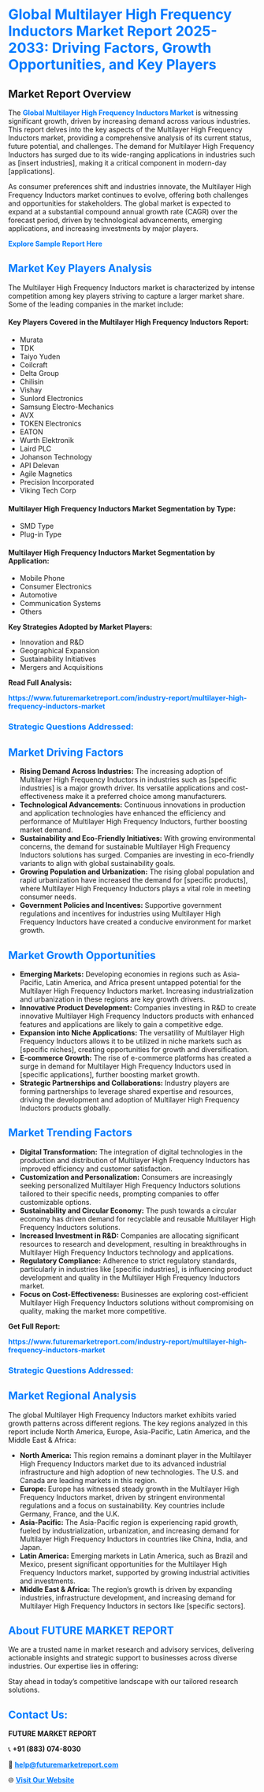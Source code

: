 <h1 style="color: #007BFF;">Global Multilayer High Frequency Inductors Market Report 2025-2033: Driving Factors, Growth Opportunities, and Key Players</h1>

<section id="overview">
<h2>Market Report Overview</h2>
<p>The <a href="https://www.futuremarketreport.com/industry-report/multilayer-high-frequency-inductors-market" style="color: #007BFF; text-decoration: none;"><strong>Global Multilayer High Frequency Inductors Market</strong></a> is witnessing significant growth, driven by increasing demand across various industries. This report delves into the key aspects of the Multilayer High Frequency Inductors market, providing a comprehensive analysis of its current status, future potential, and challenges. The demand for Multilayer High Frequency Inductors has surged due to its wide-ranging applications in industries such as [insert industries], making it a critical component in modern-day [applications].</p>
<p>As consumer preferences shift and industries innovate, the Multilayer High Frequency Inductors market continues to evolve, offering both challenges and opportunities for stakeholders. The global market is expected to expand at a substantial compound annual growth rate (CAGR) over the forecast period, driven by technological advancements, emerging applications, and increasing investments by major players.</p>
</section>

<section id="overview">
<p><a href="https://www.futuremarketreport.com/request-sample/reportId=43071" style="color: #007BFF; text-decoration: none;"><strong>Explore Sample Report Here</strong></a></p>
</section>

<section id="key-players">
<h2 style="color: #007BFF;">Market Key Players Analysis</h2>
<p>The Multilayer High Frequency Inductors market is characterized by intense competition among key players striving to capture a larger market share. Some of the leading companies in the market include:</p>
<h4>Key Players Covered in the Multilayer High Frequency Inductors Report:</h4>
<ul><li>Murata</li><li>TDK</li><li>Taiyo Yuden</li><li>Coilcraft</li><li>Delta Group</li><li>Chilisin</li><li>Vishay</li><li>Sunlord Electronics</li><li>Samsung Electro-Mechanics</li><li>AVX</li><li>TOKEN Electronics</li><li>EATON</li><li>Wurth Elektronik</li><li>Laird PLC</li><li>Johanson Technology</li><li>API Delevan</li><li>Agile Magnetics</li><li>Precision Incorporated</li><li>Viking Tech Corp</li></ul>
<h4>Multilayer High Frequency Inductors Market Segmentation by Type:</h4>
<ul><li>SMD Type</li><li>Plug-in Type</li></ul>

<h4>Multilayer High Frequency Inductors Market Segmentation by Application:</h4>
<ul><li>Mobile Phone</li><li>Consumer Electronics</li><li>Automotive</li><li>Communication Systems</li><li>Others</li></ul>
<p><strong>Key Strategies Adopted by Market Players:</strong></p>
<ul>
<li>Innovation and R&D</li>
<li>Geographical Expansion</li>
<li>Sustainability Initiatives</li>
<li>Mergers and Acquisitions</li>
</ul>
</section>

<section>
<p><strong>Read Full Analysis: </strong></p><a href="https://www.futuremarketreport.com/industry-report/multilayer-high-frequency-inductors-market" style="color: #007BFF; text-decoration: none;"><strong>https://www.futuremarketreport.com/industry-report/multilayer-high-frequency-inductors-market</strong></a>
<h3 style="color: #007BFF;">Strategic Questions Addressed:</h3>
</section>

<section id="driving-factors">
<h2 style="color: #007BFF;">Market Driving Factors</h2>
<ul>
<li><strong>Rising Demand Across Industries:</strong> The increasing adoption of Multilayer High Frequency Inductors in industries such as [specific industries] is a major growth driver. Its versatile applications and cost-effectiveness make it a preferred choice among manufacturers.</li>
<li><strong>Technological Advancements:</strong> Continuous innovations in production and application technologies have enhanced the efficiency and performance of Multilayer High Frequency Inductors, further boosting market demand.</li>
<li><strong>Sustainability and Eco-Friendly Initiatives:</strong> With growing environmental concerns, the demand for sustainable Multilayer High Frequency Inductors solutions has surged. Companies are investing in eco-friendly variants to align with global sustainability goals.</li>
<li><strong>Growing Population and Urbanization:</strong> The rising global population and rapid urbanization have increased the demand for [specific products], where Multilayer High Frequency Inductors plays a vital role in meeting consumer needs.</li>
<li><strong>Government Policies and Incentives:</strong> Supportive government regulations and incentives for industries using Multilayer High Frequency Inductors have created a conducive environment for market growth.</li>
</ul>
</section>

<section id="growth-opportunities">
<h2 style="color: #007BFF;">Market Growth Opportunities</h2>
<ul>
<li><strong>Emerging Markets:</strong> Developing economies in regions such as Asia-Pacific, Latin America, and Africa present untapped potential for the Multilayer High Frequency Inductors market. Increasing industrialization and urbanization in these regions are key growth drivers.</li>
<li><strong>Innovative Product Development:</strong> Companies investing in R&D to create innovative Multilayer High Frequency Inductors products with enhanced features and applications are likely to gain a competitive edge.</li>
<li><strong>Expansion into Niche Applications:</strong> The versatility of Multilayer High Frequency Inductors allows it to be utilized in niche markets such as [specific niches], creating opportunities for growth and diversification.</li>
<li><strong>E-commerce Growth:</strong> The rise of e-commerce platforms has created a surge in demand for Multilayer High Frequency Inductors used in [specific applications], further boosting market growth.</li>
<li><strong>Strategic Partnerships and Collaborations:</strong> Industry players are forming partnerships to leverage shared expertise and resources, driving the development and adoption of Multilayer High Frequency Inductors products globally.</li>
</ul>
</section>

<section id="trending-factors">
<h2 style="color: #007BFF;">Market Trending Factors</h2>
<ul>
<li><strong>Digital Transformation:</strong> The integration of digital technologies in the production and distribution of Multilayer High Frequency Inductors has improved efficiency and customer satisfaction.</li>
<li><strong>Customization and Personalization:</strong> Consumers are increasingly seeking personalized Multilayer High Frequency Inductors solutions tailored to their specific needs, prompting companies to offer customizable options.</li>
<li><strong>Sustainability and Circular Economy:</strong> The push towards a circular economy has driven demand for recyclable and reusable Multilayer High Frequency Inductors solutions.</li>
<li><strong>Increased Investment in R&D:</strong> Companies are allocating significant resources to research and development, resulting in breakthroughs in Multilayer High Frequency Inductors technology and applications.</li>
<li><strong>Regulatory Compliance:</strong> Adherence to strict regulatory standards, particularly in industries like [specific industries], is influencing product development and quality in the Multilayer High Frequency Inductors market.</li>
<li><strong>Focus on Cost-Effectiveness:</strong> Businesses are exploring cost-efficient Multilayer High Frequency Inductors solutions without compromising on quality, making the market more competitive.</li>
</ul>
</section>

<section>
<p><strong>Get Full Report: </strong></p><a href="https://www.futuremarketreport.com/industry-report/multilayer-high-frequency-inductors-market" style="color: #007BFF; text-decoration: none;"><strong>https://www.futuremarketreport.com/industry-report/multilayer-high-frequency-inductors-market</strong></a>
<h3 style="color: #007BFF;">Strategic Questions Addressed:</h3>
</section>


<section id="regional-analysis">
<h2 style="color: #007BFF;">Market Regional Analysis</h2>
<p>The global Multilayer High Frequency Inductors market exhibits varied growth patterns across different regions. The key regions analyzed in this report include North America, Europe, Asia-Pacific, Latin America, and the Middle East & Africa:</p>
<ul>
<li><strong>North America:</strong> This region remains a dominant player in the Multilayer High Frequency Inductors market due to its advanced industrial infrastructure and high adoption of new technologies. The U.S. and Canada are leading markets in this region.</li>
<li><strong>Europe:</strong> Europe has witnessed steady growth in the Multilayer High Frequency Inductors market, driven by stringent environmental regulations and a focus on sustainability. Key countries include Germany, France, and the U.K.</li>
<li><strong>Asia-Pacific:</strong> The Asia-Pacific region is experiencing rapid growth, fueled by industrialization, urbanization, and increasing demand for Multilayer High Frequency Inductors in countries like China, India, and Japan.</li>
<li><strong>Latin America:</strong> Emerging markets in Latin America, such as Brazil and Mexico, present significant opportunities for the Multilayer High Frequency Inductors market, supported by growing industrial activities and investments.</li>
<li><strong>Middle East & Africa:</strong> The region’s growth is driven by expanding industries, infrastructure development, and increasing demand for Multilayer High Frequency Inductors in sectors like [specific sectors].</li>
</ul>
</section>

<footer>
<h2 style="color: #007BFF;">About FUTURE MARKET REPORT</h2>
<p>We are a trusted name in market research and advisory services, delivering actionable insights and strategic support to businesses across diverse industries. Our expertise lies in offering:</p>

<p>Stay ahead in today’s competitive landscape with our tailored research solutions.</p>

<h2 style="color: #007BFF;">Contact Us:</h2>
<p><strong>FUTURE MARKET REPORT</strong></p>
<p>📞 <strong>+91 (883) 074-8030</strong></p>
<p>📧 <strong><a href="mailto:help@futuremarketreport.com" style="color: #007BFF;">help@futuremarketreport.com</a></strong></p>
<p>🌐 <strong><a href="https://www.futuremarketreport.com/" style="color: #007BFF;">Visit Our Website</a></strong></p>
</footer>